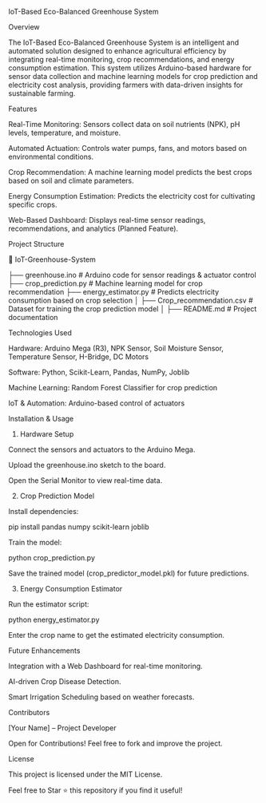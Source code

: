 IoT-Based Eco-Balanced Greenhouse System

Overview

The IoT-Based Eco-Balanced Greenhouse System is an intelligent and automated solution designed to enhance agricultural efficiency by integrating real-time monitoring, crop recommendations, and energy consumption estimation. This system utilizes Arduino-based hardware for sensor data collection and machine learning models for crop prediction and electricity cost analysis, providing farmers with data-driven insights for sustainable farming.

Features

Real-Time Monitoring: Sensors collect data on soil nutrients (NPK), pH levels, temperature, and moisture.

Automated Actuation: Controls water pumps, fans, and motors based on environmental conditions.

Crop Recommendation: A machine learning model predicts the best crops based on soil and climate parameters.

Energy Consumption Estimation: Predicts the electricity cost for cultivating specific crops.

Web-Based Dashboard: Displays real-time sensor readings, recommendations, and analytics (Planned Feature).

Project Structure

📂 IoT-Greenhouse-System

├── greenhouse.ino            # Arduino code for sensor readings & actuator control
├── crop_prediction.py         # Machine learning model for crop recommendation
├── energy_estimator.py        # Predicts electricity consumption based on crop selection
│   ├── Crop_recommendation.csv    # Dataset for training the crop prediction model
│   ├── README.md                  # Project documentation

Technologies Used

Hardware: Arduino Mega (R3), NPK Sensor, Soil Moisture Sensor, Temperature Sensor, H-Bridge, DC Motors

Software: Python, Scikit-Learn, Pandas, NumPy, Joblib

Machine Learning: Random Forest Classifier for crop prediction

IoT & Automation: Arduino-based control of actuators

Installation & Usage

1. Hardware Setup

Connect the sensors and actuators to the Arduino Mega.

Upload the greenhouse.ino sketch to the board.

Open the Serial Monitor to view real-time data.

2. Crop Prediction Model

Install dependencies:

pip install pandas numpy scikit-learn joblib

Train the model:

python crop_prediction.py

Save the trained model (crop_predictor_model.pkl) for future predictions.

3. Energy Consumption Estimator

Run the estimator script:

python energy_estimator.py

Enter the crop name to get the estimated electricity consumption.

Future Enhancements

Integration with a Web Dashboard for real-time monitoring.

AI-driven Crop Disease Detection.

Smart Irrigation Scheduling based on weather forecasts.

Contributors

[Your Name] – Project Developer

Open for Contributions! Feel free to fork and improve the project.

License

This project is licensed under the MIT License.

Feel free to Star ⭐ this repository if you find it useful!

